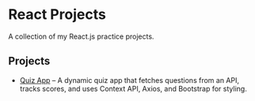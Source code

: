 # React Projects

A collection of my React.js practice projects.

## Projects

- [Quiz App](./quiz-app) – A dynamic quiz app that fetches questions from an API, tracks scores, and uses Context API, Axios, and Bootstrap for styling.

